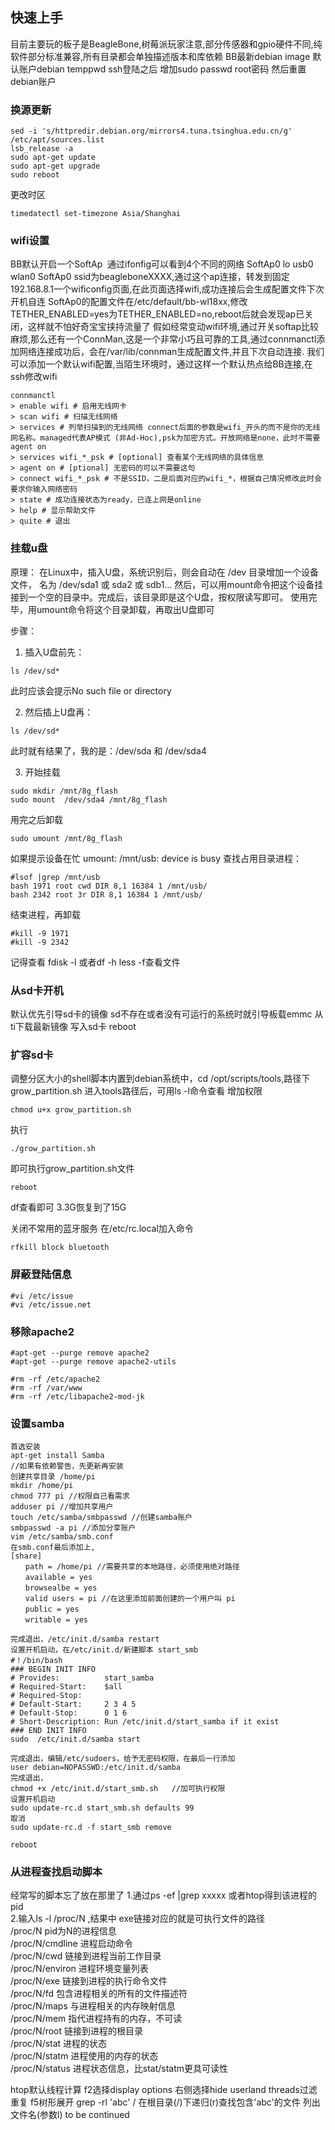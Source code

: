## 快速上手
目前主要玩的板子是BeagleBone,树莓派玩家注意,部分传感器和gpio硬件不同,纯软件部分标准兼容,所有目录都会单独描述版本和库依赖
BB最新debian image 默认账户debian temppwd
ssh登陆之后 增加sudo passwd root密码 然后重置debian账户

### 换源更新
```
sed -i 's/httpredir.debian.org/mirrors4.tuna.tsinghua.edu.cn/g' /etc/apt/sources.list
lsb_release -a
sudo apt-get update
sudo apt-get upgrade
sudo reboot
```

更改时区
```
timedatectl set-timezone Asia/Shanghai
```

### wifi设置
BB默认开启一个SoftAp  通过ifonfig可以看到4个不同的网络 SoftAp0 lo usb0 wlan0
SoftAp0 ssid为beagleboneXXXX,通过这个ap连接，转发到固定192.168.8.1一个wificonfig页面,在此页面选择wifi,成功连接后会生成配置文件下次开机自连
SoftAp0的配置文件在/etc/default/bb-wl18xx,修改TETHER_ENABLED=yes为TETHER_ENABLED=no,reboot后就会发现ap已关闭，这样就不怕好奇宝宝挟持流量了
假如经常变动wifi环境,通过开关softap比较麻烦,那么还有一个ConnMan,这是一个非常小巧且可靠的工具,通过connmanctl添加网络连接成功后，会在/var/lib/connman生成配置文件,并且下次自动连接.
我们可以添加一个默认wifi配置,当陌生环境时，通过这样一个默认热点给BB连接,在ssh修改wifi
```
connmanctl
> enable wifi # 启用无线网卡
> scan wifi # 扫描无线网络
> services # 列举扫描到的无线网络 connect后面的参数是wifi_开头的而不是你的无线网名称。managed代表AP模式 (非Ad-Hoc),psk为加密方式。开放网络是none，此时不需要agent on
> services wifi_*_psk # [optional] 查看某个无线网络的具体信息
> agent on # [ptional] 无密码的可以不需要这句
> connect wifi_*_psk # 不是SSID，二是后面对应的wifi_*，根据自己情况修改此时会要求你输入网络密码
> state # 成功连接状态为ready，已连上网是online
> help # 显示帮助文件
> quite # 退出
```

### 挂载u盘
原理：
在Linux中，插入U盘，系统识别后，则会自动在 /dev 目录增加一个设备文件，  名为 /dev/sda1 或 sda2 或 sdb1...
然后，可以用mount命令把这个设备挂接到一个空的目录中。完成后，该目录即是这个U盘，按权限读写即可。
使用完毕，用umount命令将这个目录卸载，再取出U盘即可

步骤：  
1. 插入U盘前先：
```
ls /dev/sd*
```
此时应该会提示No such file or directory  

2. 然后插上U盘再：
```
ls /dev/sd*
```
此时就有结果了，我的是：/dev/sda 和 /dev/sda4  

3. 开始挂载
```
sudo mkdir /mnt/8g_flash
sudo mount  /dev/sda4 /mnt/8g_flash
```
用完之后卸载
```
sudo umount /mnt/8g_flash
```

如果提示设备在忙
umount: /mnt/usb: device is busy
查找占用目录进程：
```
#lsof |grep /mnt/usb
bash 1971 root cwd DIR 8,1 16384 1 /mnt/usb/
bash 2342 root 3r DIR 8,1 16384 1 /mnt/usb/
```
结束进程，再卸载
```
#kill -9 1971
#kill -9 2342
```
记得查看 fdisk -l  或者df -h   less -f查看文件


### 从sd卡开机
默认优先引导sd卡的镜像 sd不存在或者没有可运行的系统时就引导板载emmc
从ti下载最新镜像 写入sd卡 reboot

### 扩容sd卡
调整分区大小的shell脚本内置到debian系统中，cd /opt/scripts/tools,路径下grow_partition.sh
进入tools路径后，可用ls -l命令查看
增加权限 
```
chmod u+x grow_partition.sh
```  
执行
```
./grow_partition.sh
```
即可执行grow_partition.sh文件
```
reboot 
```
df查看即可 3.3G恢复到了15G

关闭不常用的蓝牙服务 在/etc/rc.local加入命令
```
rfkill block bluetooth
```
### 屏蔽登陆信息
```
#vi /etc/issue
#vi /etc/issue.net
```

### 移除apache2
```
#apt-get --purge remove apache2
#apt-get --purge remove apache2-utils

#rm -rf /etc/apache2
#rm -rf /var/www
#rm -rf /etc/libapache2-mod-jk
```
### 设置samba
```
首选安装
apt-get install Samba
//如果有依赖警告，先更新再安装
创建共享目录 /home/pi
mkdir /home/pi
chmod 777 pi //权限自己看需求
adduser pi //增加共享用户
touch /etc/samba/smbpasswd //创建samba账户
smbpasswd -a pi //添加分享账户
vim /etc/samba/smb.conf
在smb.conf最后添加上,
[share]
　　path = /home/pi //需要共享的本地路径，必须使用绝对路径
　　available = yes
　　browsealbe = yes
　　valid users = pi //在这里添加前面创建的一个用户叫 pi
　　public = yes
　　writable = yes
  
完成退出，/etc/init.d/samba restart
设置开机启动，在/etc/init.d/新建脚本 start_smb
#！/bin/bash
### BEGIN INIT INFO
# Provides:          start_samba
# Required-Start:    $all
# Required-Stop:
# Default-Start:     2 3 4 5
# Default-Stop:      0 1 6
# Short-Description: Run /etc/init.d/start_samba if it exist
### END INIT INFO
sudo  /etc/init.d/samba start

完成退出，编辑/etc/sudoers，给予无密码权限，在最后一行添加
user debian=NOPASSWD:/etc/init.d/samba
完成退出，
chmod +x /etc/init.d/start_smb.sh   //加可执行权限
设置开机启动
sudo update-rc.d start_smb.sh defaults 99
取消
sudo update-rc.d -f start_smb remove

reboot
```

### 从进程查找启动脚本
经常写的脚本忘了放在那里了
1.通过ps -ef |grep xxxxx 或者htop得到该进程的pid   
2.输入ls -l /proc/N ,结果中 exe链接对应的就是可执行文件的路径   
/proc/N pid为N的进程信息   
/proc/N/cmdline 进程启动命令   
/proc/N/cwd 链接到进程当前工作目录   
/proc/N/environ 进程环境变量列表   
/proc/N/exe 链接到进程的执行命令文件   
/proc/N/fd 包含进程相关的所有的文件描述符   
/proc/N/maps 与进程相关的内存映射信息   
/proc/N/mem 指代进程持有的内存，不可读   
/proc/N/root 链接到进程的根目录   
/proc/N/stat 进程的状态   
/proc/N/statm 进程使用的内存的状态   
/proc/N/status 进程状态信息，比stat/statm更具可读性   

htop默认线程计算 f2选择display options 右侧选择hide userland threads过滤重复 f5树形展开
grep -rl 'abc' / 在根目录(/)下递归(r)查找包含'abc'的文件 列出文件名(参数l)
to be continued




